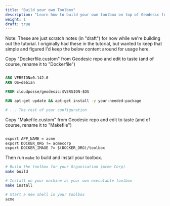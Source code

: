 ```yaml
---
title: "Build your own Toolbox"
description: "Learn how to build your own toolbox on top of Geodesic for your organization."
weight: 1
draft: true
---
```


Note: These are just scratch notes (in "draft") for now while we're building out the tutorial. I originally had these in the tutorial, but wanted to keep that simple and figured I'd keep the below content around for usage here.

Copy "Dockerfile.custom" from Geodesic repo and edit to taste (and of course,
rename it to "Dockerfile")

```Dockerfile

ARG VERSION=0.142.0
ARG OS=debian

FROM cloudposse/geodesic:$VERSION-$OS

RUN apt-get update && apt-get install -y your-needed-package

# ... The rest of your configuration
```

Copy "Makefile.custom" from Geodesic repo and edit to taste (and of course,
rename it to "Makefile")

```Dockerfile

export APP_NAME = acme
export DOCKER_ORG ?= acmecorp
export DOCKER_IMAGE ?= $(DOCKER_ORG)/toolbox
```

Then run `make` to build and install your toolbox.

```bash
# Build the toolbox for your Organization (Acme Corp)
make build

# Install on your machine as your own executable toolbox
make install

# Start a new shell in your toolbox
acme
```
